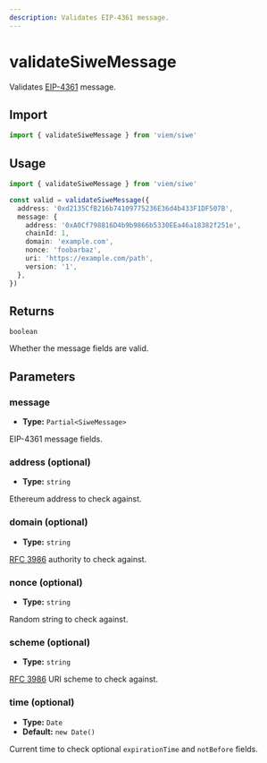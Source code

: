 ```yaml
---
description: Validates EIP-4361 message.
---
```


# validateSiweMessage

Validates [EIP-4361](https://eips.ethereum.org/EIPS/eip-4361) message.

## Import

```ts twoslash
import { validateSiweMessage } from 'viem/siwe'
```

## Usage

```ts twoslash
import { validateSiweMessage } from 'viem/siwe'

const valid = validateSiweMessage({
  address: '0xd2135CfB216b74109775236E36d4b433F1DF507B',
  message: {
    address: '0xA0Cf798816D4b9b9866b5330EEa46a18382f251e',
    chainId: 1,
    domain: 'example.com',
    nonce: 'foobarbaz',
    uri: 'https://example.com/path',
    version: '1',
  },
})
```

## Returns

`boolean`

Whether the message fields are valid.

## Parameters

### message

- **Type:** `Partial<SiweMessage>`

EIP-4361 message fields.

### address (optional)

- **Type:** `string`

Ethereum address to check against.

### domain (optional)

- **Type:** `string`

[RFC 3986](https://www.rfc-editor.org/rfc/rfc3986) authority to check against.

### nonce (optional)

- **Type:** `string`

Random string to check against.

### scheme (optional)

- **Type:** `string`

[RFC 3986](https://www.rfc-editor.org/rfc/rfc3986#section-3.1) URI scheme to check against.

### time (optional)

- **Type:** `Date`
- **Default:** `new Date()`

Current time to check optional `expirationTime` and `notBefore` fields.
